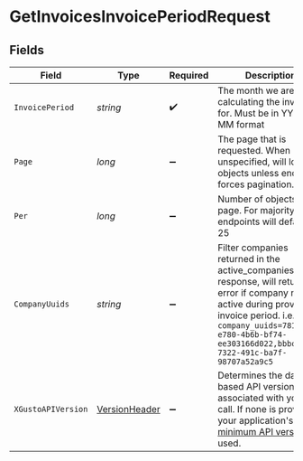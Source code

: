 # GetInvoicesInvoicePeriodRequest


## Fields

| Field                                                                                                                                                                                                                                  | Type                                                                                                                                                                                                                                   | Required                                                                                                                                                                                                                               | Description                                                                                                                                                                                                                            | Example                                                                                                                                                                                                                                |
| -------------------------------------------------------------------------------------------------------------------------------------------------------------------------------------------------------------------------------------- | -------------------------------------------------------------------------------------------------------------------------------------------------------------------------------------------------------------------------------------- | -------------------------------------------------------------------------------------------------------------------------------------------------------------------------------------------------------------------------------------- | -------------------------------------------------------------------------------------------------------------------------------------------------------------------------------------------------------------------------------------- | -------------------------------------------------------------------------------------------------------------------------------------------------------------------------------------------------------------------------------------- |
| `InvoicePeriod`                                                                                                                                                                                                                        | *string*                                                                                                                                                                                                                               | :heavy_check_mark:                                                                                                                                                                                                                     | The month we are calculating the invoice for. Must be in YYYY-MM format                                                                                                                                                                | 2020-01                                                                                                                                                                                                                                |
| `Page`                                                                                                                                                                                                                                 | *long*                                                                                                                                                                                                                                 | :heavy_minus_sign:                                                                                                                                                                                                                     | The page that is requested. When unspecified, will load all objects unless endpoint forces pagination.                                                                                                                                 |                                                                                                                                                                                                                                        |
| `Per`                                                                                                                                                                                                                                  | *long*                                                                                                                                                                                                                                 | :heavy_minus_sign:                                                                                                                                                                                                                     | Number of objects per page. For majority of endpoints will default to 25                                                                                                                                                               |                                                                                                                                                                                                                                        |
| `CompanyUuids`                                                                                                                                                                                                                         | *string*                                                                                                                                                                                                                               | :heavy_minus_sign:                                                                                                                                                                                                                     | Filter companies returned in the active_companies response, will return an error if company not active during provided invoice period. i.e. `?company_uuids=781922d8-e780-4b6b-bf74-ee303166d022,bbbca930-7322-491c-ba7f-98707a52a9c5` |                                                                                                                                                                                                                                        |
| `XGustoAPIVersion`                                                                                                                                                                                                                     | [VersionHeader](../../Models/Components/VersionHeader.md)                                                                                                                                                                              | :heavy_minus_sign:                                                                                                                                                                                                                     | Determines the date-based API version associated with your API call. If none is provided, your application's [minimum API version](https://docs.gusto.com/embedded-payroll/docs/api-versioning#minimum-api-version) is used.           |                                                                                                                                                                                                                                        |